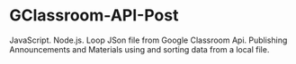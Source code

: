 # GClassroom-API-Post
JavaScript. Node.js. Loop JSon file from Google Classroom Api. Publishing Announcements and Materials using and sorting data from a local file.

